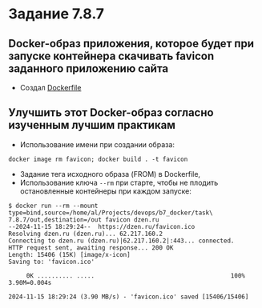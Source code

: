 ﻿# Задание 7.8.7
## Docker-образ приложения, которое будет при запуске контейнера скачивать favicon заданного приложению сайта

* Создал [Dockerfile](https://github.com/skillfactory-devops/b7_docker/blob/main/task%207.8.7/Dockerfile)

## Улучшить этот Docker-образ согласно изученным лучшим практикам

* Использование имени при создании образа:
```
docker image rm favicon; docker build . -t favicon
```
* Задание тега исходного образа (FROM) в Dockerfile,
* Использование ключа `--rm` при старте, чтобы не плодить остановленные контейнеры при каждом запуске:
```
$ docker run --rm --mount type=bind,source=/home/al/Projects/devops/b7_docker/task\ 7.8.7/out,destination=/out favicon dzen.ru
--2024-11-15 18:29:24--  https://dzen.ru/favicon.ico
Resolving dzen.ru (dzen.ru)... 62.217.160.2
Connecting to dzen.ru (dzen.ru)|62.217.160.2|:443... connected.
HTTP request sent, awaiting response... 200 OK
Length: 15406 (15K) [image/x-icon]
Saving to: 'favicon.ico'

     0K .......... .....                                      100% 3.90M=0.004s

2024-11-15 18:29:24 (3.90 MB/s) - 'favicon.ico' saved [15406/15406]
```